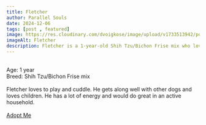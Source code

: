 ```yaml
---
title: Fletcher
author: Parallel Souls
date: 2024-12-06
tags: [post , featured]
image: https://res.cloudinary.com/dvoigkose/image/upload/v1733513942/portrait-of-shih-tzu-bichon-mix_m9i9fb.webp
imageAlt: Fletcher
description: Fletcher is a 1-year-old Shih Tzu/Bichon Frise mix who loves to play and cuddle. He gets along well with other dogs and loves children. He has a lot of energy and would do great in an active household.
---
```

<br>
Age: 1 year
<br>
Breed: Shih Tzu/Bichon Frise mix
<br>
<br>
Fletcher loves to play and cuddle. He gets along well with other dogs and loves children. He has a lot of energy and would do great in an active household.
<br>
<br>
<a href="mailto:petrescue@example.com?subject=Adopt Fletcher" class="btn btn--primary">Adopt Me</a>